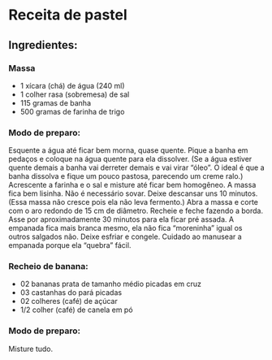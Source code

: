 # Receita de pastel

## Ingredientes:

### Massa

 - 1 xícara (chá) de água (240 ml)
 - 1 colher rasa (sobremesa) de sal
 - 115 gramas de banha
 - 500 gramas de farinha de trigo

### Modo de preparo:

Esquente a água até ficar bem morna, quase quente. Pique a banha em pedaços e coloque na água quente para ela dissolver. (Se a água estiver quente demais a banha vai derreter demais e vai virar “óleo”. O ideal é que a banha dissolva e fique um pouco pastosa, parecendo um creme ralo.) Acrescente a farinha e o sal e misture até ficar bem homogêneo. A massa fica bem lisinha. Não é necessário sovar. Deixe descansar uns 10 minutos. (Essa massa não cresce pois ela não leva fermento.)
Abra a massa e corte com o aro redondo de 15 cm de diâmetro. Recheie e feche fazendo a borda. Asse por aproximadamente 30 minutos para ela ficar pré assada. A empanada fica mais branca mesmo, ela não fica “moreninha” igual os outros salgados não. Deixe esfriar e congele. Cuidado ao manusear a empanada porque ela “quebra” fácil. 

### Recheio de banana:

 - 02 bananas prata de tamanho médio picadas em cruz
 - 03 castanhas do pará picadas
 - 02 colheres (café) de açúcar
 - 1/2 colher (café) de canela em pó
 
### Modo de preparo:

Misture tudo.
